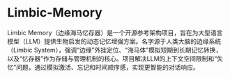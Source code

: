 # Limbic-Memory
Limbic Memory（边缘海马忆存器）是一个开源参考架构项目，旨在为大型语言模型（LLM）提供生物启发的动态记忆增强方案。名字源于人类大脑的边缘系统（Limbic System），强调“边缘”外挂定位、“海马体”模拟短期到长期记忆转换，以及“忆存器”作为存储与管理机制的核心。项目解决LLM的上下文空间限制和“失忆”问题，通过模拟激活、忘记和时间顺序感，实现更智能的对话响应。
